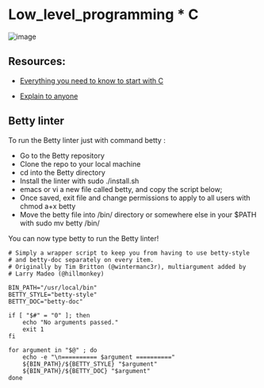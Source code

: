 # Low_level_programming * C

![image](https://github.com/pixie-a/alx-low_level_programming/assets/101095081/7559d9fb-c13a-45b7-93ad-075665774537)

## Resources:

* [Everything you need to know to start with C](https://s3.amazonaws.com/alx-intranet.hbtn.io/uploads/misc/2022/4/e0ccf91eec6b977a9e00ed384dc285df9c2772e3.pdf?X-Amz-Algorithm=AWS4-HMAC-SHA256&X-Amz-Credential=AKIARDDGGGOUSBVO6H7D%2F20231130%2Fus-east-1%2Fs3%2Faws4_request&X-Amz-Date=20231130T225117Z&X-Amz-Expires=86400&X-Amz-SignedHeaders=host&X-Amz-Signature=1d18c5bb6f4a976173f17bd6ec609e24fa56f568761ae785cc2bc959cffbdf54)

* [Explain to anyone](https://fs.blog/feynman-learning-technique/)

## Betty linter
To run the Betty linter just with command betty <filename>:

* Go to the Betty repository
* Clone the repo to your local machine
* cd into the Betty directory
* Install the linter with sudo ./install.sh
* emacs or vi a new file called betty, and copy the script below;
* Once saved, exit file and change permissions to apply to all users with chmod a+x betty
* Move the betty file into /bin/ directory or somewhere else in your $PATH with sudo mv betty /bin/

You can now type betty <filename> to run the Betty linter!

```#!/bin/bash
# Simply a wrapper script to keep you from having to use betty-style
# and betty-doc separately on every item.
# Originally by Tim Britton (@wintermanc3r), multiargument added by
# Larry Madeo (@hillmonkey)

BIN_PATH="/usr/local/bin"
BETTY_STYLE="betty-style"
BETTY_DOC="betty-doc"

if [ "$#" = "0" ]; then
    echo "No arguments passed."
    exit 1
fi

for argument in "$@" ; do
    echo -e "\n========== $argument =========="
    ${BIN_PATH}/${BETTY_STYLE} "$argument"
    ${BIN_PATH}/${BETTY_DOC} "$argument"
done

